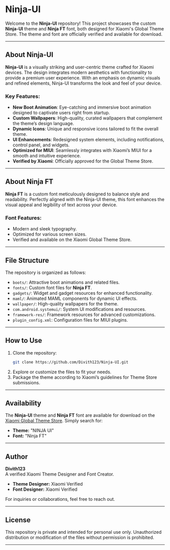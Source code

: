 # Ninja-UI

Welcome to the **Ninja-UI** repository! This project showcases the custom **Ninja-UI** theme and **Ninja FT** font, both designed for Xiaomi's Global Theme Store. The theme and font are officially verified and available for download.

---

## About Ninja-UI

**Ninja-UI** is a visually striking and user-centric theme crafted for Xiaomi devices. The design integrates modern aesthetics with functionality to provide a premium user experience. With an emphasis on dynamic visuals and refined elements, Ninja-UI transforms the look and feel of your device.

### Key Features:
- **New Boot Animation**: Eye-catching and immersive boot animation designed to captivate users right from startup.
- **Custom Wallpapers**: High-quality, curated wallpapers that complement the theme’s design language.
- **Dynamic Icons**: Unique and responsive icons tailored to fit the overall theme.
- **UI Enhancements**: Redesigned system elements, including notifications, control panel, and widgets.
- **Optimized for MIUI**: Seamlessly integrates with Xiaomi’s MIUI for a smooth and intuitive experience.
- **Verified by Xiaomi**: Officially approved for the Global Theme Store.

---

## About Ninja FT

**Ninja FT** is a custom font meticulously designed to balance style and readability. Perfectly aligned with the Ninja-UI theme, this font enhances the visual appeal and legibility of text across your device.

### Font Features:
- Modern and sleek typography.
- Optimized for various screen sizes.
- Verified and available on the Xiaomi Global Theme Store.

---

## File Structure

The repository is organized as follows:

- `boots/`: Attractive boot animations and related files.
- `fonts/`: Custom font files for **Ninja FT**.
- `gadgets/`: Widget and gadget resources for enhanced functionality.
- `maml/`: Animated MAML components for dynamic UI effects.
- `wallpaper/`: High-quality wallpapers for the theme.
- `com.android.systemui/`: System UI modifications and resources.
- `framework-res/`: Framework resources for advanced customizations.
- `plugin_config.xml`: Configuration files for MIUI plugins.

---

## How to Use

1. Clone the repository:
   ```bash
   git clone https://github.com/Divith123/Ninja-UI.git
   ```
2. Explore or customize the files to fit your needs.
3. Package the theme according to Xiaomi’s guidelines for Theme Store submissions.

---

## Availability

The **Ninja-UI** theme and **Ninja FT** font are available for download on the [Xiaomi Global Theme Store](https://designer.xiaomi.com/). Simply search for:
- **Theme:** "NINJA UI"
- **Font:** "Ninja FT"

---

## Author

**Divith123**  
A verified Xiaomi Theme Designer and Font Creator.  

- **Theme Designer:** Xiaomi Verified  
- **Font Designer:** Xiaomi Verified  

For inquiries or collaborations, feel free to reach out.

---

## License

This repository is private and intended for personal use only. Unauthorized distribution or modification of the files without permission is prohibited.

---

